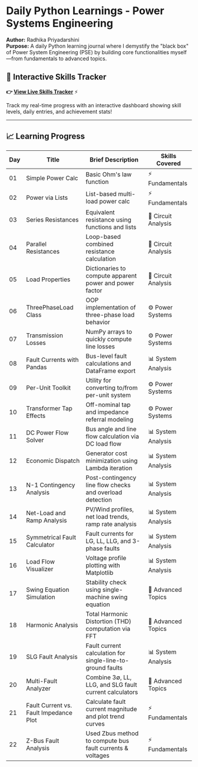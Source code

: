 # Daily Python Learnings - Power Systems Engineering

**Author:** Radhika Priyadarshini  
**Purpose:** A daily Python learning journal where I demystify the "black box" of Power System Engineering (PSE) by building core functionalities myself—from fundamentals to advanced topics.

## 🌟 Interactive Skills Tracker
**👉 [View Live Skills Tracker](https://radhikapriyadarshini.github.io/Daily_Python_Learnings/skills-tracker.html)** ⚡

Track my real-time progress with an interactive dashboard showing skill levels, daily entries, and achievement stats!

---

## 📈 Learning Progress

| Day | Title | Brief Description | Skills Covered |
|---|---|---|---|
| 01 | Simple Power Calc | Basic Ohm's law function | ⚡ Fundamentals |
| 02 | Power via Lists | List-based multi-load power calc | ⚡ Fundamentals |
| 03 | Series Resistances | Equivalent resistance using functions and lists | 🔌 Circuit Analysis |
| 04 | Parallel Resistances | Loop-based combined resistance calculation | 🔌 Circuit Analysis |
| 05 | Load Properties | Dictionaries to compute apparent power and power factor | 🔌 Circuit Analysis |
| 06 | ThreePhaseLoad Class | OOP implementation of three-phase load behavior | ⚙️ Power Systems |
| 07 | Transmission Losses | NumPy arrays to quickly compute line losses | ⚙️ Power Systems |
| 08 | Fault Currents with Pandas | Bus-level fault calculations and DataFrame export | 📊 System Analysis |
| 09 | Per-Unit Toolkit | Utility for converting to/from per-unit system | ⚙️ Power Systems |
| 10 | Transformer Tap Effects | Off-nominal tap and impedance referral modeling | ⚙️ Power Systems |
| 11 | DC Power Flow Solver | Bus angle and line flow calculation via DC load flow | 📊 System Analysis |
| 12 | Economic Dispatch | Generator cost minimization using Lambda iteration | 📊 System Analysis |
| 13 | N-1 Contingency Analysis | Post-contingency line flow checks and overload detection | 📊 System Analysis |
| 14 | Net-Load and Ramp Analysis | PV/Wind profiles, net load trends, ramp rate analysis | 📊 System Analysis |
| 15 | Symmetrical Fault Calculator | Fault currents for LG, LL, LLG, and 3-phase faults | 📊 System Analysis |
| 16 | Load Flow Visualizer | Voltage profile plotting with Matplotlib | 📊 System Analysis |
| 17 | Swing Equation Simulation | Stability check using single-machine swing equation | 🚀 Advanced Topics |
| 18 | Harmonic Analysis | Total Harmonic Distortion (THD) computation via FFT | 🚀 Advanced Topics |
| 19 | SLG Fault Analysis | Fault current calculation for single-line-to-ground faults | 📊 System Analysis |
| 20 | Multi-Fault Analyzer | Combine 3∅, LL, LLG, and SLG fault current calculators | 🚀 Advanced Topics |
| 21 | Fault Current vs. Fault Impedance Plot | Calculate fault current magnitude and plot trend curves | ⚡ Fundamentals |
| 22 | Z-Bus Fault Analysis | Used Zbus method to compute bus fault currents & voltages | ⚡ Fundamentals |

## 
